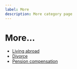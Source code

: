 ```yaml
---
label: More
description: More category page
---
```


# More...

* <a href="/living-abroad">Living abroad</a>
* <a href="/divorce">Divorce</a>
* <a href="/protection">Pension compensation</a>
